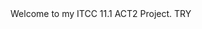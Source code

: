<!DOCTYPE html>
<html>
<head>
  Welcome to my ITCC 11.1 ACT2 Project.
</head>
<body>
    TRY
</body>
</html>
